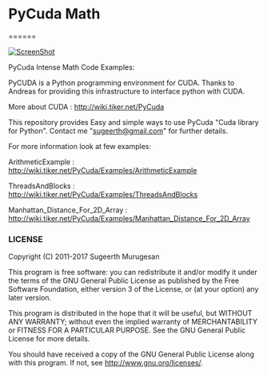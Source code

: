 # PyCuda Math # 
======

[![ScreenShot](http://www.bu.edu/pasi/files/2010/10/pycuda-workflow2.png)]()

PyCuda Intense Math Code Examples: 

PyCUDA is a Python programming environment for CUDA. Thanks to Andreas for providing this infrastructure to interface python with CUDA. 

More about CUDA : http://wiki.tiker.net/PyCuda

This repository provides Easy and simple ways to use PyCuda "Cuda library for Python". Contact me "sugeerth@gmail.com" for further details. 

For more information look at few examples:

ArithmeticExample : http://wiki.tiker.net/PyCuda/Examples/ArithmeticExample

ThreadsAndBlocks : http://wiki.tiker.net/PyCuda/Examples/ThreadsAndBlocks

Manhattan_Distance_For_2D_Array : http://wiki.tiker.net/PyCuda/Examples/Manhattan_Distance_For_2D_Array


### LICENSE

Copyright (C) 2011-2017 Sugeerth Murugesan 

This program is free software: you can redistribute it and/or modify
it under the terms of the GNU General Public License as published by
the Free Software Foundation, either version 3 of the License, or
(at your option) any later version.

This program is distributed in the hope that it will be useful,
but WITHOUT ANY WARRANTY; without even the implied warranty of
MERCHANTABILITY or FITNESS FOR A PARTICULAR PURPOSE.  See the
GNU General Public License for more details.

You should have received a copy of the GNU General Public License
along with this program.  If not, see <http://www.gnu.org/licenses/>.
